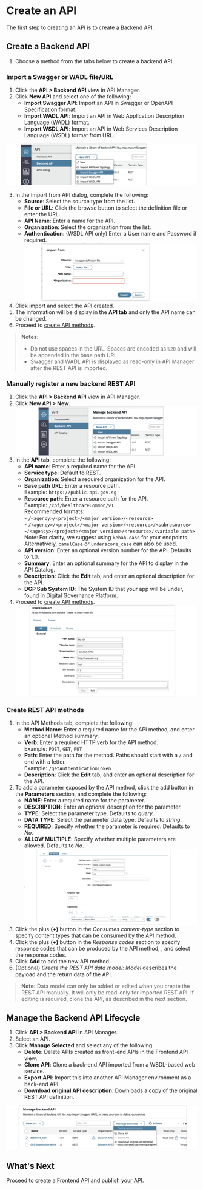 # Create an API

The first step to creating an API is to create a Backend API. 

## Create a Backend API

1. Choose a method from the tabs below to create a backend API.


<!-- tabs:start -->

### **Import a Swagger or WADL file/URL**

1. Click the **API > Backend API** view in API Manager.
2. Click **New API** and select one of the following:
   - **Import Swagger API**: Import an API in Swagger or OpenAPI Specification format.
   - **Import WADL API**: Import an API in Web Application Description Language (WADL) format.
   - **Import WSDL API**: Import an API in Web Services Description Language (WSDL) format from URL.

![import-dialog](./_assets/create-api/import-dialog.png)

3. In the Import from API dialog, complete the following:
   - **Source**: Select the source type from the list.
   - **File or URL**: Click the browse button to select the definition file or enter the URL.
   - **API Name**: Enter a name for the API.
   - **Organization**: Select the organization from the list.
   - **Authentication**: (WSDL API only) Enter a User name and Password if required.
   ![backend-api](./_assets/create-api/backend-api.jpg)
4. Click import and select the API created.
5. The information will be display in the **API tab** and only the API name can be changed.
6. Proceed to [create API methods](#step-2-create-rest-api-methods).

> **Notes:**
> - Do not use spaces in the URL. Spaces are encoded as `%20` and will be appended in the base path URL.
> - Swagger and WADL API is displayed as read-only in API Manager after the REST API is imported.

### **Manually register a new backend REST API**

1. Click the **API > Backend API** view in API Manager.
2. Click **New API > New**.
   ![manual-import](./_assets/create-api/manual-import.png)
3. In the **API tab**, complete the following:
   - **API name**: Enter a required name for the API.
   - **Service type**: Default to REST.
   - **Organization**: Select a required organization for the API.
   - **Base path URL**: Enter a resource path. 
      <br>Example: `https://public.api.gov.sg`
   - **Resource path**: Enter a resource path for the API. 
      <br>Example: `/cpf/healthcareCommon/v1` 
      <br>Recommended formats:
      <br>- `/<agency>/<project>/<major version>/<resource>`<br>- `/<agency>/<project>/<major version>/<resource>/<subresource>`<br>-`/<agency>/<project>/<major version>/<resource>/<variable path>`
       <br>Note: For clarity, we suggest using `kebab-case` for your endpoints. Alternatively, `camelCase` or `underscore_case` can also be used.
   - **API version**: Enter an optional version number for the API. Defaults to 1.0.
   - **Summary**: Enter an optional summary for the API to display in the API Catalog.
   - **Description**: Click the **Edit** tab, and enter an optional description for the API.
   - **DGP Sub System ID**: The System ID that your app will be under, found in Digital Governance Platform.
4. Proceed to [create API methods](#step-2-create-rest-api-methods).
   ![api-tab](./_assets/create-api/api-tab.jpg)

<!-- tabs:end -->

<!-- 

### Importing a Swagger or WADL file/URL

1. Click the **API > Backend API** view in API Manager.
2. Click **New API** and select one of the following:
   - **Import Swagger API**: Import an API in Swagger or OpenAPI Specification format.
   - **Import WADL API**: Import an API in Web Application Description Language (WADL) format.
   - **Import WSDL API**: Import an API in Web Services Description Language (WSDL) format from URL.

![import-dialog](./_assets/create-api/import-dialog.png)

3. In the **Import from** API dialog, complete the following:

- **Source**: Select the source type from the list.
- **File or URL**: Click the browse button to select the definition file or enter the URL.
- **API Name**: Enter a name for the API.
- **Organization**: Select the organization from the list.
- **Authentication**: (WSDL API only) Enter a User name and Password if required.

![backend-api](./_assets/create-api/backend-api.jpg)

4. Click import and select the API created.

5. The information will be display in the **API tab** and only the API name can be changed.

6. Proceed to create API methods.

Notes:

- Do not use spaces in the URL. Spaces are encoded as `%20` and will be appended in the base path URL.
- Swagger and WADL API is displayed as read-only in API Manager after the REST API is imported.

### Manually registering a new backend REST API

1. Click the **API > Backend API** view in API Manager.

2. Click **New API > New**.

![manual-import](./_assets/create-api/manual-import.png)

3. In the **API tab**, complete the following:

   - **API name**: Enter a required name for the API.
   - **Service type**: Default to REST.
   - **Organization**: Select a required organization for the API.
   - **Base path URL**: Enter a resource path. 
      <br>Example: `https://public.api.gov.sg`
   - **Resource path**: Enter a resource path for the API. 
      <br>Example: `/cpf/healthcareCommon/v1` 
      <br>Recommended formats:
      <br>- `/<agency>/<project>/<major version>/<resource>`<br>- `/<agency>/<project>/<major version>/<resource>/<subresource>`<br>-`/<agency>/<project>/<major version>/<resource>/<variable path>`
       <br>Note: For clarity, we suggest using `kebab-case` for your endpoints. Alternatively, `camelCase` or `underscore_case` can also be used.
   - **API version**: Enter an optional version number for the API. Defaults to 1.0.
   - **Summary**: Enter an optional summary for the API to display in the API Catalog.
   - **Description**: Click the **Edit** tab, and enter an optional description for the API.
   - **DGP Sub System ID**: The System ID that your app will be under, found in Digital Governance Platform.

4. Proceed to create API methods.


![api-tab](./_assets/create-api/api-tab.jpg)
-->

### Create REST API methods

1. In the API Methods tab, complete the following:
   - **Method Name**: Enter a required name for the API method, and enter an optional Method summary.
   - **Verb**: Enter a required HTTP verb for the API method. 
   <br>Example: `POST`, `GET`, `PUT`
   - **Path**: Enter the path for the method. Paths should start with a `/` and end with a letter.
   <br>Example: `/getAuthenticationToken`
   - **Description**: Click the **Edit** tab, and enter an optional description for the API.
2. To add a parameter exposed by the API method, click the add button in the **Parameters** section, and complete the following:
   - **NAME**: Enter a required name for the parameter.
   - **DESCRIPTION**: Enter an optional description for the parameter.
   - **TYPE**: Select the parameter type. Defaults to *query*.
   - **DATA TYPE**: Select the parameter data type. Defaults to *string*.
   - **REQUIRED**: Specify whether the parameter is required. Defaults to *No*.
   - **ALLOW MULTIPLE**: Specify whether multiple parameters are allowed. Defaults to *No*.
   ![api-method-tab](./_assets/create-api/api-method-tab.jpg)
3. Click the plus **(+)** button in the *Consumes content-type* section to specify content types that can be consumed by the API method.
4. Click the plus **(+)** button in the *Response codes* section to specify response codes that can be produced by the API method, , and select the response codes.
5. Click **Add** to add the new API method.
6. (Optional) *Create the REST API data model: Model* describes the payload and the return data of the API.
> **Note:** Data model can only be added or edited when you create the REST API manually. It will only be read-only for imported REST API. If editing is required, clone the API, as described in the next section.

## Manage the Backend API Lifecycle

1. Click **API > Backend API** in API Manager.
2. Select an API.
2. Click **Manage Selected** and select any of the following:
   - **Delete**: Delete APIs created as front-end APIs in the Frontend API view.
   - **Clone API**: Clone a back-end API imported from a WSDL-based web service.
   - **Export API**: Import this into another API Manager environment as a back-end API.
   - **Download original API description**: Downloads a copy of the original REST API definition.

![api-lifecycle](./_assets/create-api/api-lifecycle.jpg)

## What's Next

Proceed to [create a Frontend API and publish your API](/sections/publishing/publish-api.md).